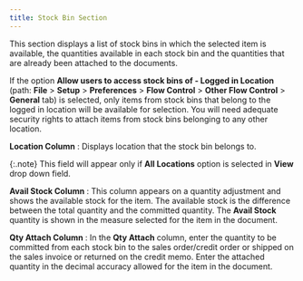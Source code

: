 ```yaml
---
title: Stock Bin Section
---
```



This section displays a list of stock bins in which the selected item  is available, the quantities available in each stock bin and the quantities  that are already been attached to the documents.


If the option **Allow users to access 
 stock bins of - Logged in Location** (path: **File**  > **Setup** > **Preferences**  > **Flow Control** > **Other 
 Flow Control** > **General**  tab) is selected, only items from stock bins that belong to the logged  in location will be available for selection. You will need adequate security  rights to attach items from stock bins belonging to any other location.


**Location Column**
: Displays location that the stock bin belongs to.


{:.note}
This field will appear only if **All 
 Locations** option is selected in **View**  drop down field.


**Avail Stock Column**
: This column appears on a quantity adjustment and  shows the available stock for the item. The available stock is the difference  between the total quantity and the committed quantity. The **Avail 
 Stock** quantity is shown in the measure selected for the item in  the document.


**Qty Attach Column**
: In the **Qty Attach**  column, enter the quantity to be committed from each stock bin to the  sales order/credit order or shipped on the sales invoice or returned on  the credit memo. Enter the attached quantity in the decimal accuracy allowed  for the item in the document.
